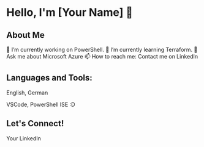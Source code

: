 # Hello, I'm [Your Name] 👋

## About Me
🔭 I’m currently working on PowerShell.
🌱 I’m currently learning Terraform.
💬 Ask me about Microsoft Azure
📫 How to reach me: Contact me on LinkedIn

## Languages and Tools:
English,
German

VSCode,
PowerShell ISE :D


## Let's Connect!
Your LinkedIn
